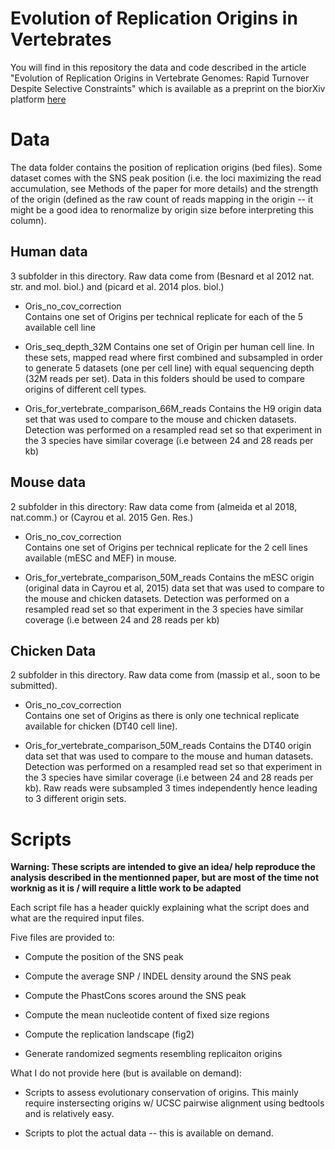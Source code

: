 # Evolution of Replication Origins in Vertebrates

You will find in this repository the data and code described in the article "Evolution of Replication Origins in
Vertebrate Genomes: Rapid Turnover Despite Selective Constraints" which is available as a preprint on the biorXiv
platform [here](https://www.biorxiv.org/content/early/2018/09/10/411470)



# Data

The data folder contains the position of replication origins (bed files).
Some dataset comes with the SNS peak position (i.e. the loci maximizing the read accumulation, see Methods of the paper
for more details) and the strength of the origin (defined as the raw count of reads mapping in the origin -- it might be
a good idea to renormalize by origin size before interpreting this column).

## Human data

3 subfolder in this directory. Raw data come from (Besnard et al 2012 nat. str. and mol. biol.) and (picard et al. 2014
plos. biol.)

* Oris_no_cov_correction  
Contains one set of Origins per technical replicate for each of the 5 available cell line

* Oris_seq_depth_32M 
Contains one set of Origin per human cell line. In these sets, mapped read where first combined and
subsampled in order to generate 5 datasets (one per cell line) with equal sequencing depth (32M reads per set).
Data in this folders should be used to compare origins of different cell types. 

* Oris_for_vertebrate_comparison_66M_reads
Contains the H9 origin data set that was used to compare to the mouse and chicken datasets.
Detection was performed on a resampled read set so that experiment in the 3 species have similar coverage (i.e between
24 and 28 reads per kb)


## Mouse data

2 subfolder in this directory:
Raw data come from (almeida et al 2018, nat.comm.) or (Cayrou et al. 2015 Gen. Res.)

* Oris_no_cov_correction  
Contains one set of Origins per technical replicate for the 2 cell lines available (mESC and MEF) in mouse.

* Oris_for_vertebrate_comparison_50M_reads
Contains the mESC origin (original data in Cayrou et al, 2015) data set that was used to compare to the mouse and
chicken datasets. Detection was performed on a resampled read set so that experiment in the 3 species have similar
coverage (i.e between 24 and 28 reads per kb)

## Chicken Data


2 subfolder in this directory. Raw data come from (massip et al., soon to be submitted).
* Oris_no_cov_correction  
Contains one set of Origins as there is only one technical replicate available for chicken (DT40 cell line).

* Oris_for_vertebrate_comparison_50M_reads
Contains the DT40 origin data set that was used to compare to the mouse and human datasets. Detection was performed on a
resampled read set so that experiment in the 3 species have similar coverage (i.e between 24 and 28 reads per kb).
Raw reads were subsampled 3 times independently hence leading to 3 different origin sets.


# Scripts

**Warning:  These scripts are intended to give an idea/ help reproduce the analysis described in the mentionned paper,
but are most of the time not worknig as it is / will require a little work to be adapted**

Each script file has a header quickly explaining what the script does and what are the required input files.

Five files are provided to:
* Compute the position of the SNS peak

* Compute the average SNP / INDEL density around the SNS peak

* Compute the PhastCons scores around the SNS peak

* Compute the mean nucleotide content of fixed size regions

* Compute the replication landscape (fig2)

* Generate randomized segments resembling replicaiton origins  

What I do not provide here (but is available on demand):

* Scripts to assess evolutionary conservation of origins. This mainly require instersecting origins w/ UCSC pairwise
alignment using bedtools and is relatively easy. 

* Scripts to plot the actual data -- this is available on demand.


